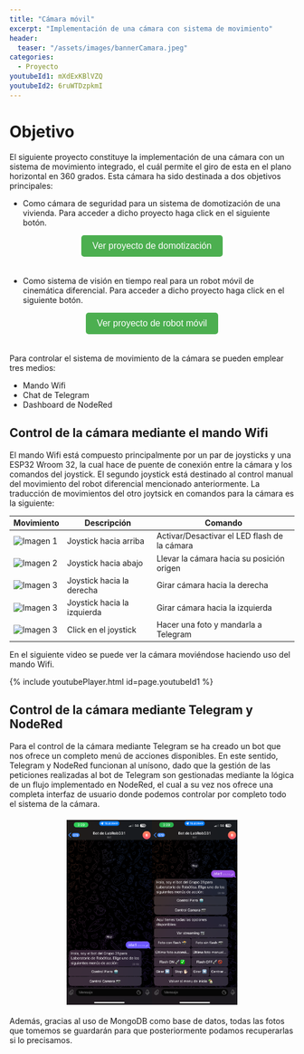 ```yaml
---
title: "Cámara móvil"
excerpt: "Implementación de una cámara con sistema de movimiento"
header:
  teaser: "/assets/images/bannerCamara.jpeg"
categories:
  - Proyecto
youtubeId1: mXdExKBlVZQ
youtubeId2: 6ruWTDzpkmI
---
```


<style>
    .contenedor {
      text-align: center; /* Centra los elementos dentro del contenedor */
    }
    /* Estilos para el botón */
    .boton {
      display: inline-block;
      padding: 10px 20px;
      background-color: #4CAF50; /* Color de fondo */
      color: white; /* Color del texto */
      text-align: center;
      text-decoration: none;
      font-size: 16px;
      cursor: pointer;
      border-radius: 5px; /* Bordes redondeados */
      border: none; /* Sin borde */
      transition: background-color 0.3s; /* Transición suave del color de fondo */
      margin-bottom: 20px; /* Agrega un margen inferior para separar el botón del texto */
    }

    /* Cambio de color al pasar el ratón sobre el botón */
    .boton:hover {
      background-color: #45a049; /* Color de fondo cuando se pasa el ratón */
    }

     .contenedor-imagenes {
      display: flex; /* Utilizamos flexbox para organizar las imágenes */
      justify-content: center; /* Centramos las imágenes horizontalmente */
      margin-top: 20px; /* Espacio superior */
      margin-bottom: 20px; /* Espacio inferior */
    }

    .imagen {
      width: 30%; /* Cada imagen ocupará el 50% del ancho del contenedor */
      height: auto; /* Altura automática para mantener la proporción */
    }
</style>


# Objetivo

El siguiente proyecto constituye la implementación de una cámara con un sistema de movimiento integrado, el cuál permite el giro de esta en el plano horizontal en 360 grados. Esta cámara ha sido destinada a dos objetivos principales:

- Como cámara de seguridad para un sistema de domotización de una vivienda. Para acceder a dicho proyecto haga click en el siguiente botón.

<div class="contenedor">
  <!-- Botón con estilo -->
  <button class="boton" onclick="window.open('https://dxvidlf.github.io/profile/proyecto/Domotizacion/', '_blank')">Ver proyecto de domotización</button>  
  <br>
</div>

- Como sistema de visión en tiempo real para un robot móvil de cinemática diferencial. Para acceder a dicho proyecto haga click en el siguiente botón.

<div class="contenedor">
  <!-- Botón con estilo -->
  <button class="boton" onclick="window.open('https://dxvidlf.github.io/profile/proyecto/Piero/, '_blank')">Ver proyecto de robot móvil</button>
</div>

Para controlar el sistema de movimiento de la cámara se pueden emplear tres medios:
- Mando Wifi 
- Chat de Telegram
- Dashboard de NodeRed

## Control de la cámara mediante el mando Wifi

El mando Wifi está compuesto principalmente por un par de joysticks y una ESP32 Wroom 32, la cual hace de puente de conexión entre la cámara y los comandos del joystick. El segundo joystick está destinado al control manual del movimiento del robot diferencial mencionado anteriormente. La traducción de movimientos del otro joytsick en comandos para la cámara es la siguiente: 

<div align="center">

| Movimiento | Descripción | Comando |
|--------|-------------|------------|
| ![Imagen 1](ruta/a/la/imagen1.jpg) | Joystick hacia arriba | Activar/Desactivar el LED flash de la cámara |
| ![Imagen 2](ruta/a/la/imagen2.jpg) |Joystick hacia abajo | Llevar la cámara hacia su posición origen |
| ![Imagen 3](ruta/a/la/imagen3.jpg) | Joystick hacia la derecha | Girar cámara hacia la derecha|
| ![Imagen 3](ruta/a/la/imagen3.jpg) | Joystick hacia la izquierda | Girar cámara hacia la izquierda |
| ![Imagen 3](ruta/a/la/imagen3.jpg) | Click en el joystick| Hacer una foto y mandarla a Telegram  |

</div>


En el siguiente video se puede ver la cámara moviéndose haciendo uso del mando Wifi. 

{% include youtubePlayer.html id=page.youtubeId1 %}

## Control de la cámara mediante Telegram y NodeRed

Para el control de la cámara mediante Telegram se ha creado un bot que nos ofrece un completo menú de acciones disponibles. En este sentido, Telegram y NodeRed funcionan al unísono, dado que la gestión de las peticiones realizadas al bot de Telegram son gestionadas mediante la lógica de un flujo implementado en NodeRed, el cual a su vez nos ofrece una completa interfaz de usuario donde podemos controlar por completo todo el sistema de la cámara. 

<div class="contenedor-imagenes">
  <!-- Primera imagen -->
  <img class="imagen" src="/assets/images/IMG_5391.PNG" alt="Imagen 1">
  <!-- Segunda imagen -->
  <img class="imagen" src="/assets/images/IMG_5393.PNG" alt="Imagen 2">
</div>

Además, gracias al uso de MongoDB como base de datos, todas las fotos que tomemos se guardarán para que posteriormente podamos recuperarlas si lo precisamos. 
